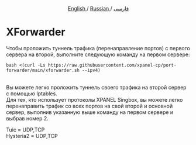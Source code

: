 <p align="center">
	<a href="./README-EN.md">
	English
	</a>
	/
	<a href="./README-RU.md">
	Russian
	</a>
	/
	<a href="./README.md">
	فارسی
	</a>
</p>

# XForwarder
Чтобы проложить туннель трафика (перенаправление портов) с первого сервера на второй, выполните следующую команду на первом сервере:<br>

```
bash <(curl -Ls https://raw.githubusercontent.com/xpanel-cp/port-forwarder/main/xforwarder.sh --ipv4)
```
<br>
Вы можете легко проложить туннель своего трафика на второй сервер с помощью Iptables.<br>
Для тех, кто использует протоколы XPANEL Singbox, вы можете легко перенаправить трафик со всех портов на свой второй и основной сервер, выполнив указанную выше команду на первом сервере и выбрав номер 2.<br>

Tuic = UDP,TCP<br>
Hysteria2 = UDP,TCP<br>
